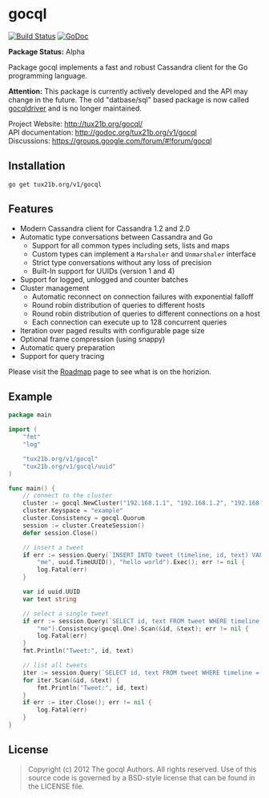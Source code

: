 gocql
=====

[![Build Status](https://travis-ci.org/tux21b/gocql.png?branch=master)](https://travis-ci.org/tux21b/gocql)
[![GoDoc](http://godoc.org/tux21b.org/v1/gocql?status.png)](http://godoc.org/tux21b.org/v1/gocql)

**Package Status:** Alpha 

Package gocql implements a fast and robust Cassandra client for the
Go programming language.


**Attention:** This package is currently actively developed and the API may
change in the future. The old "datbase/sql" based package is now called
[gocqldriver](https://github.com/tux21b/gocqldriver) and is no longer
maintained.

Project Website: http://tux21b.org/gocql/<br>
API documentation: http://godoc.org/tux21b.org/v1/gocql<br>
Discussions: https://groups.google.com/forum/#!forum/gocql

Installation
------------

    go get tux21b.org/v1/gocql


Features
--------

* Modern Cassandra client for Cassandra 1.2 and 2.0
* Automatic type conversations between Cassandra and Go
  * Support for all common types including sets, lists and maps
  * Custom types can implement a `Marshaler` and `Unmarshaler` interface
  * Strict type conversations without any loss of precision
  * Built-In support for UUIDs (version 1 and 4)
* Support for logged, unlogged and counter batches
* Cluster management
  * Automatic reconnect on connection failures with exponential falloff
  * Round robin distribution of queries to different hosts
  * Round robin distribution of queries to different connections on a host
  * Each connection can execute up to 128 concurrent queries
* Iteration over paged results with configurable page size
* Optional frame compression (using snappy)
* Automatic query preparation
* Support for query tracing

Please visit the [Roadmap](https://github.com/tux21b/gocql/wiki/Roadmap) page to see what is on the horizion.

Example
-------

```go
package main

import (
	"fmt"
	"log"

	"tux21b.org/v1/gocql"
	"tux21b.org/v1/gocql/uuid"
)

func main() {
	// connect to the cluster
	cluster := gocql.NewCluster("192.168.1.1", "192.168.1.2", "192.168.1.3")
	cluster.Keyspace = "example"
	cluster.Consistency = gocql.Quorum
	session := cluster.CreateSession()
	defer session.Close()

	// insert a tweet
	if err := session.Query(`INSERT INTO tweet (timeline, id, text) VALUES (?, ?, ?)`,
		"me", uuid.TimeUUID(), "hello world").Exec(); err != nil {
		log.Fatal(err)
	}

	var id uuid.UUID
	var text string

	// select a single tweet
	if err := session.Query(`SELECT id, text FROM tweet WHERE timeline = ? LIMIT 1`,
		"me").Consistency(gocql.One).Scan(&id, &text); err != nil {
		log.Fatal(err)
	}
	fmt.Println("Tweet:", id, text)

	// list all tweets
	iter := session.Query(`SELECT id, text FROM tweet WHERE timeline = ?`, "me").Iter()
	for iter.Scan(&id, &text) {
		fmt.Println("Tweet:", id, text)
	}
	if err := iter.Close(); err != nil {
		log.Fatal(err)
	}
}
```

License
-------

> Copyright (c) 2012 The gocql Authors. All rights reserved.
> Use of this source code is governed by a BSD-style
> license that can be found in the LICENSE file.
